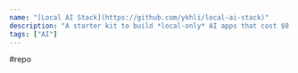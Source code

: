 ```yaml
---
name: "[Local AI Stack](https://github.com/ykhli/local-ai-stack)"
description: "A starter kit to build *local-only* AI apps that cost $0 to run -- starting with document Q&A. Written in Javascript"
tags: ["AI"]
---
```

#repo